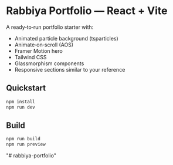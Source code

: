 # Rabbiya Portfolio — React + Vite

A ready‑to‑run portfolio starter with:
- Animated particle background (tsparticles)
- Animate‑on‑scroll (AOS)
- Framer Motion hero
- Tailwind CSS
- Glassmorphism components
- Responsive sections similar to your reference

## Quickstart
```bash
npm install
npm run dev
```

## Build
```bash
npm run build
npm run preview
```
"# rabbiya-portfolio" 
